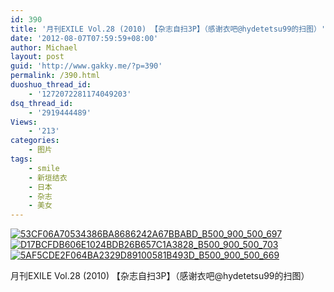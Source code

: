 ```yaml
---
id: 390
title: '月刊EXILE Vol.28 (2010) 【杂志自扫3P】（感谢衣吧@hydetetsu99的扫图）'
date: '2012-08-07T07:59:59+08:00'
author: Michael
layout: post
guid: 'http://www.gakky.me/?p=390'
permalink: /390.html
duoshuo_thread_id:
    - '1272072281174049203'
dsq_thread_id:
    - '2919444489'
Views:
    - '213'
categories:
    - 图片
tags:
    - smile
    - 新垣结衣
    - 日本
    - 杂志
    - 美女
---
```


[![53CF06A70534386BA8686242A67BBABD_B500_900_500_697](http://www.yui-aragaki.org/wp-content/uploads/img/53CF06A70534386BA8686242A67BBABD_B500_900_500_697.jpeg)](http://www.yui-aragaki.org/wp-content/uploads/img/53CF06A70534386BA8686242A67BBABD_B1280_1280_734_1024.jpeg) [![D17BCFDB606E1024BDB26B657C1A3828_B500_900_500_703](http://www.yui-aragaki.org/wp-content/uploads/img/D17BCFDB606E1024BDB26B657C1A3828_B500_900_500_703.jpeg)](http://www.yui-aragaki.org/wp-content/uploads/img/D17BCFDB606E1024BDB26B657C1A3828_B1280_1280_728_1024.jpeg) [![5AF5CDE2F064BA2329D89100581B493D_B500_900_500_669](http://www.yui-aragaki.org/wp-content/uploads/img/5AF5CDE2F064BA2329D89100581B493D_B500_900_500_669.jpeg)](http://www.yui-aragaki.org/wp-content/uploads/img/5AF5CDE2F064BA2329D89100581B493D_B1280_1280_764_1023.jpeg)

月刊EXILE Vol.28 (2010) 【杂志自扫3P】（感谢衣吧@hydetetsu99的扫图）